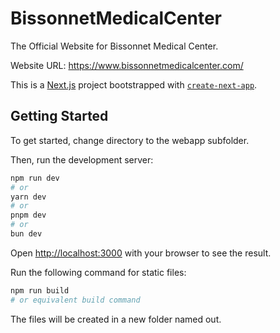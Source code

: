 # BissonnetMedicalCenter

The Official Website for Bissonnet Medical Center.

Website URL: https://www.bissonnetmedicalcenter.com/

This is a [Next.js](https://nextjs.org/) project bootstrapped with [`create-next-app`](https://github.com/vercel/next.js/tree/canary/packages/create-next-app).

## Getting Started

To get started, change directory to the webapp subfolder.

Then, run the development server:

```bash
npm run dev
# or
yarn dev
# or
pnpm dev
# or
bun dev
```

Open [http://localhost:3000](http://localhost:3000) with your browser to see the result.

Run the following command for static files:

```bash
npm run build
# or equivalent build command
```

The files will be created in a new folder named out.
